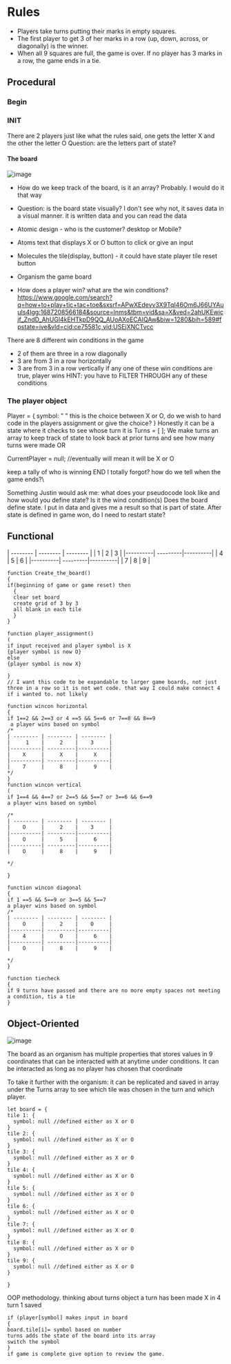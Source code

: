 # Rules
- Players take turns putting their marks in empty squares. 
- The first player to get 3 of her marks in a row (up, down, across, or diagonally) is the winner. 
- When all 9 squares are full, the game is over. If no player has 3 marks in a row, the game ends in a tie.

## Procedural

### Begin

### INIT
There are 2 players just like what the rules said, one gets the letter X and the other the letter O
Question: are the letters part of state?

#### The board
![image](https://github.com/andycamguy/tictactoe/assets/134294344/e8d89d7f-38eb-412e-b851-0f9f7232479e)

* How do we keep track of the board, is it an array? Probably. I would do it that way
* Question: is the board state visually? I don't see why not, it saves data in a visual manner. it is written data and you can read the data

* Atomic design - who is the customer? desktop or Mobile?
- Atoms 
  text that displays X or O
  button to click or give an input
- Molecules 
  the tile(display, button) - it could have state
  player tile 
  reset button
- Organism
  the game board

- How does a player win? what are the win conditions?
https://www.google.com/search?q=how+to+play+tic+tac+toe&sxsrf=APwXEdevv3X9TqI46Om6J66UYAuuIs4Igg:1687208566184&source=lnms&tbm=vid&sa=X&ved=2ahUKEwicjf_ZndD_AhUGl4kEHTkpD9QQ_AUoAXoECAIQAw&biw=1280&bih=589#fpstate=ive&vld=cid:ce75581c,vid:USEjXNCTvcc

 There are 8 different win conditions in the game
-  2 of them are three in a row diagonally
-  3 are from 3 in a row horizontally
-  3 are from 3 in a row vertically
    if any one of these win conditions are true, player wins
    HINT: you have to FILTER THROUGH any of these conditions
### The player object    
Player = {
symbol: " " this is the choice between X or O, do we wish to hard code in the players assignment or give the choice?
}
Honestly it can be a state where it checks to see whose turn it is
Turns = [ ]; We make turns an array to keep track of state to look back at prior turns and see how many turns were made
OR

CurrentPlayer = null; //eventually will mean it will be X or O

keep a tally of who is winning
END
I totally forgot? how do we tell when the game ends?\

Something Justin would ask me: what does your pseudocode look like and how would you define state? Is it the wind condition(s) Does the board define state. I put in data and gives me a result so that is part of state. After state is defined in game won, do I need to restart state?
## Functional

| -------- | -------- | -------- |
|     1    |     2    |    3     |
|----------| ---------|----------|
|    4     |     5    |     6    |
|----------| ---------|----------|
|    7     |     8    |     9    |
``` pseudocode
function Create_the_board()
{
if(beginning of game or game reset) then
  {
  clear set board
  create grid of 3 by 3
  all blank in each tile
  }
}

function player_assignment()
(
if input received and player symbol is X
{player symbol is now O}
else
{player symbol is now X}

}
// I want this code to be expandable to larger game boards, not just three in a row so it is not wet code. that way I could make connect 4 if i wanted to. not likely

function wincon horizontal
{
if 1==2 && 2==3 or 4 ==5 && 5==6 or 7==8 && 8==9
 a player wins based on symbol
/*
| -------- | -------- | -------- |
|     1    |     2    |    3     |
|----------| ---------|----------|
|    X     |     X    |     X    |
|----------| ---------|----------|
|    7     |     8    |     9    |
*/
}
function wincon vertical
(
if 1==4 && 4==7 or 2==5 && 5==7 or 3==6 && 6==9
a player wins based on symbol

/*
| -------- | -------- | -------- |
|    O     |     2    |    3     |
|----------| ---------|----------|
|    O     |     5    |     6    |
|----------| ---------|----------|
|    O     |     8    |     9    |

*/

}

function wincon diagonal
{
if 1 ==5 && 5==9 or 3==5 && 5==7
a player wins based on symbol
/*
| -------- | -------- | -------- |
|    O     |     2    |    O     |
|----------| ---------|----------|
|    4     |     O    |     6    |
|----------| ---------|----------|
|    O     |     8    |     9    |

*/
}

function tiecheck
{
if 9 turns have passed and there are no more empty spaces not meeting a condition, tis a tie
}
```
## Object-Oriented
![image](https://github.com/andycamguy/tictactoe/assets/134294344/e8d89d7f-38eb-412e-b851-0f9f7232479e)

The board as an organism has multiple properties that stores values in 9 coordinates that can be interacted with at anytime under conditions. 
It can be interacted as long as no player has chosen that coordinate

To take it further with the organism: it can be replicated and saved in array under the Turns array to see which tile was chosen in the turn and which player.
```pseudocode
let board = {
tile 1: {
  symbol: null //defined either as X or O
}
tile 2: {
  symbol: null //defined either as X or O
}
tile 3: {
  symbol: null //defined either as X or O
}
tile 4: {
  symbol: null //defined either as X or O
}
tile 5: {
  symbol: null //defined either as X or O
}
tile 6: {
  symbol: null //defined either as X or O
}
tile 7: {
  symbol: null //defined either as X or O
}
tile 8: {
  symbol: null //defined either as X or O
}
tile 9: {
  symbol: null //defined either as X or O
}

}

```
OOP methodology. thinking about turns object
a turn has been made X in 4
turn 1 saved
```
if (player[symbol] makes input in board
{
board.tile[i]= symbol based on number
turns adds the state of the board into its array
switch the symbol
}
if game is complete give option to review the game.

